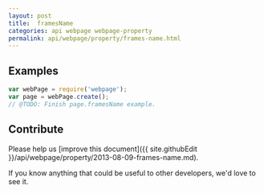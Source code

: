 ```yaml
---
layout: post
title:  framesName
categories: api webpage webpage-property
permalink: api/webpage/property/frames-name.html
---
```


## Examples

```javascript
var webPage = require('webpage');
var page = webPage.create();
// @TODO: Finish page.framesName example.
```

## Contribute

Please help us [improve this document]({{ site.githubEdit }}/api/webpage/property/2013-08-09-frames-name.md).

If you know anything that could be useful to other developers, we'd love to see it.


